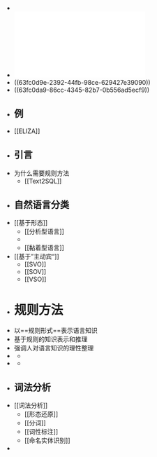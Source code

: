 -
- ![Lecture2-基于规则的自然语言处理.pdf](../assets/Lecture2-基于规则的自然语言处理_1677477486886_0.pdf)
- ((63fc0d9e-2392-44fb-98ce-629427e39090))
- ((63fc0da9-86cc-4345-82b7-0b556ad5ecf9))
- ## 例
- [[ELIZA]]
- ## 引言
- 为什么需要规则方法
	- [[Text2SQL]]
- ## 自然语言分类
- [[基于形态]]
	- [[分析型语言]]
	-
	- [[黏着型语言]]
- [[基于”主动宾“]]
	- [[SVO]]
	- [[SOV]]
	- [[VSO]]
- # 规则方法
- 以==规则形式==表示语言知识
- 基于规则的知识表示和推理
- 强调人对语言知识的理性整理
- -
- -
- ## 词法分析
- [[词法分析]]
	- [[形态还原]]
	- [[分词]]
	- [[词性标注]]
	- [[命名实体识别]]
-
